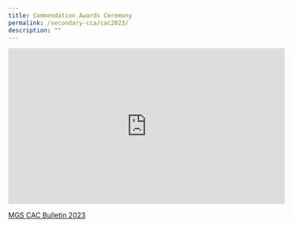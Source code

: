 ```yaml
---
title: Commendation Awards Ceremony
permalink: /secondary-cca/cac2023/
description: ""
---
```

<iframe allowfullscreen="" allow="accelerometer; autoplay; clipboard-write; encrypted-media; gyroscope; picture-in-picture; web-share" frameborder="0" title="YouTube video player" src="https://www.youtube.com/embed/zAL9H_mxO4s?si=fd5h1gcCVIrIf1ML" height="315" width="560"></iframe>

[MGS CAC Bulletin 2023](https://drive.google.com/file/d/1dUJLN4o590ZVgDbkXmxB2jBxTNr37G-D/view)